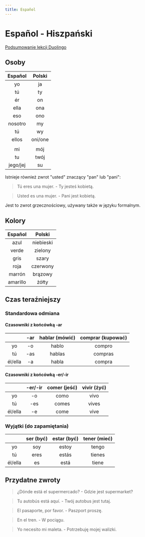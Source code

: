 ```yaml
---
title: Español
---
```


# Español - Hiszpański

[Podsumowanie lekcji Duolingo](duolingo)

## Osoby

| Español  | Polski  |
| :------: | :-----: |
|    yo    |   ja    |
|    tú    |   ty    |
|    ér    |   on    |
|   ella   |   ona   |
|   eso    |   ono   |
| nosotro  |   my    |
|    tú    |   wy    |
|  ellos   | oni/one |
|          |         |
|    mi    |   mój   |
|    tu    |  twój   |
| jego/jej |   su    |

Istnieje również zwrot "usted" znaczący "pan" lub "pani":

> Tú eres una mujer. - Ty jesteś kobietą.

> Usted es una mujer. - Pani jest kobietą.

Jest to zwrot grzecznościowy, używany także w języku formalnym.

## Kolory

| Español  |  Polski   |
| :------: | :-------: |
|   azul   | niebieski |
|  verde   |  zielony  |
|   gris   |   szary   |
|   roja   | czerwony  |
|  marrón  |  brązowy  |
| amarillo |   żółty   |

## Czas teraźniejszy

### Standardowa odmiana

#### Czasowniki z końcówką -ar

|         | -ar | hablar (mówić) | comprar (kupować) |
| :-----: | :-: | :------------: | :---------------: |
|   yo    | -o  |     hablo      |      compro       |
|   tú    | -as |     hablas     |      compras      |
| él/ella | -a  |     habla      |      compra       |

#### Czasowniki z końcówką -er/-ir

|         | -er/-ir | comer (jeść) | vivir (żyć) |
| :-----: | :-----: | :----------: | :---------: |
|   yo    |   -o    |     como     |    vivo     |
|   tú    |   -es   |    comes     |    vives    |
| él/ella |   -e    |     come     |    vive     |

### Wyjątki (do zapamiętania)

|         | ser (być) | estar (być) | tener (mieć) |
| :-----: | :-------: | :---------: | :----------: |
|   yo    |    soy    |    estoy    |    tengo     |
|   tú    |   eres    |    estás    |    tienes    |
| él/ella |    es     |    está     |    tiene     |

## Przydatne zwroty

> ¿Dónde está el supermercado? - Gdzie jest supermarket?

> Tu autobús está aquí. - Twój autobus jest tutaj.

> El pasaporte, por favor. - Paszport proszę.

> En el tren. - W pociągu.

> Yo necesito mi maleta. - Potrzebuję mojej walizki.
